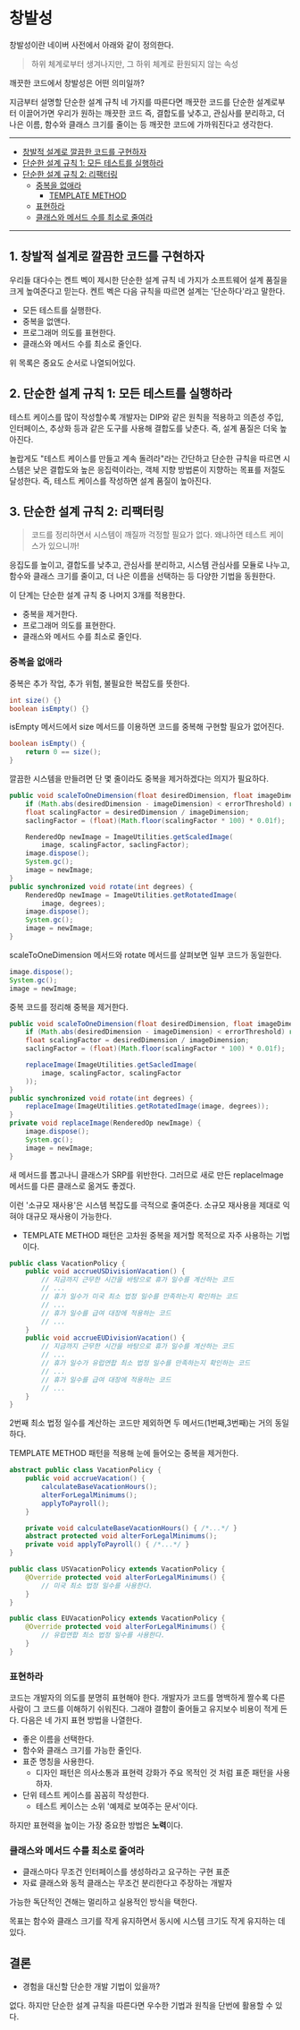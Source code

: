 # 창발성
창발성이란 네이버 사전에서 아래와 같이 정의한다.
> 하위 체계로부터 생겨나지만, 그 하위 체계로 환원되지 않는 속성

깨끗한 코드에서 창발성은 어떤 의미일까? 

지금부터 설명할 단순한 설계 규칙 네 가지를 따른다면 깨끗한 코드를 단순한 설계로부터 이끌어가면 우리가 원하는 깨끗한 코드 즉, 결합도를 낮추고, 관심사를 분리하고, 더 나은 이름, 함수와 클래스 크기를 줄이는 등 깨끗한 코드에 가까워진다고 생각한다.
___
- [창발적 설계로 깔끔한 코드를 구현하자](#1-창발적-설계로-깔끔한-코드를-구현하자)
- [단순한 설계 규칙 1: 모든 테스트를 실행하라](#2-단순한-설계-규칙-1-모든-테스트를-실행하라)
- [단순한 설계 규칙 2: 리팩터링](#3-단순한-설계-규칙-2-리팩터링)
    - [중복을 없애라](#중복을-없애라)
        - [TEMPLATE METHOD](https://github.com/Jokwanhee/Clean-Code/blob/main/%5B%EC%B0%B8%EC%A1%B0%5D%2012%EC%9E%A5/Template%20Method.md)
    - [표현하라](#표현하라)
    - [클래스와 메서드 수를 최소로 줄여라](#클래스와-메서드-수를-최소로-줄여라)
___
## 1. 창발적 설계로 깔끔한 코드를 구현하자
우리들 대다수는 켄트 벡이 제시한 단순한 설계 규칙 네 가지가 소프트웨어 설계 품질을 크게 높여준다고 믿는다. 켄트 벡은 다음 규칙을 따르면 설계는 '단순하다'라고 말한다.
- 모든 테스트를 실행한다.
- 중복을 없앤다.
- 프로그래머 의도를 표현한다.
- 클래스와 메서드 수를 최소로 줄인다.

위 목록은 중요도 순서로 나열되어있다.
## 2. 단순한 설계 규칙 1: 모든 테스트를 실행하라
테스트 케이스를 많이 작성할수록 개발자는 DIP와 같은 원칙을 적용하고 의존성 주입, 인터페이스, 추상화 등과 같은 도구를 사용해 결합도를 낮춘다. 즉, 설계 품질은 더욱 높아진다.

놀랍게도 "테스트 케이스를 만들고 계속 돌려라"라는 간단하고 단순한 규칙을 따르면 시스템은 낮은 결합도와 높은 응집력이라는, 객체 지향 방법론이 지향하는 목표를 저절도 달성한다. 즉, 테스트 케이스를 작성하면 설계 품질이 높아진다.

## 3. 단순한 설계 규칙 2: 리팩터링
> 코드를 정리하면서 시스템이 깨질까 걱정할 필요가 없다. 왜냐하면 테스트 케이스가 있으니까!

응집도를 높이고, 결합도를 낮추고, 관심사를 분리하고, 시스템 관심사를 모듈로 나누고, 함수와 클래스 크기를 줄이고, 더 나은 이름을 선택하는 등 다양한 기법을 동원한다.

이 단계는 단순한 설계 규칙 중 나머지 3개를 적용한다.
- 중복을 제거한다.
- 프로그래머 의도를 표현한다.
- 클래스와 메서드 수를 최소로 줄인다.

### 중복을 없애라
중복은 추가 작업, 추가 위험, 불필요한 복잡도를 뜻한다.
```JAVA
int size() {}
boolean isEmpty() {}
```
isEmpty 메서드에서 size 메서드를 이용하면 코드를 중복해 구현할 필요가 없어진다.
```java
boolean isEmpty() {
    return 0 == size();
}
```
깔끔한 시스템을 만들려면 단 몇 줄이라도 중복을 제거하겠다는 의지가 필요하다.
```java
public void scaleToOneDimension(float desiredDimension, float imageDimension) {
    if (Math.abs(desiredDimension - imageDimension) < errorThreshold) return;
    float scalingFactor = desiredDimension / imageDimension;
    saclingFactor = (float)(Math.floor(scalingFactor * 100) * 0.01f);

    RenderedOp newImage = ImageUtilities.getScaledImage(
        image, scalingFactor, saclingFactor);
    image.dispose();
    System.gc();
    image = newImage;
}
public synchronized void rotate(int degrees) {
    RenderedOp newImage = ImageUtilities.getRotatedImage(
        image, degrees);
    image.dispose();
    System.gc();
    image = newImage;
}
```
scaleToOneDimension 메서드와 rotate 메서드를 살펴보면 일부 코드가 동일한다.
```java
image.dispose();
System.gc();
image = newImage;
```
중복 코드를 정리해 중복을 제거한다.
```java
public void scaleToOneDimension(float desiredDimension, float imageDimension) {
    if (Math.abs(desiredDimension - imageDimension) < errorThreshold) return;
    float scalingFactor = desiredDimension / imageDimension;
    saclingFactor = (float)(Math.floor(scalingFactor * 100) * 0.01f);

    replaceImage(ImageUtilities.getSacledImage(
        image, scalingFactor, scalingFactor
    ));
}
public synchronized void rotate(int degrees) {
    replaceImage(ImageUtilities.getRotatedImage(image, degrees));
}
private void replaceImage(RenderedOp newImage) {
    image.dispose();
    System.gc();
    image = newImage;
}
```
새 메서드를 뽑고나니 클래스가 SRP를 위반한다. 그러므로 새로 만든 replaceImage 메서드를 다른 클래스로 옮겨도 좋겠다.

이런 '소규모 재사용'은 시스템 복잡도를 극적으로 줄여준다. 소규모 재사용을 제대로 익혀야 대규모 재사용이 가능한다.
- TEMPLATE METHOD 패턴은 고차원 중복을 제거할 목적으로 자주 사용하는 기법이다.
```JAVA
public class VacationPolicy {
    public void accrueUSDivisionVacation() {
        // 지금까지 근무한 시간을 바탕으로 휴가 일수를 계산하는 코드
        // ...
        // 휴가 일수가 미국 최소 법정 일수를 만족하는지 확인하는 코드
        // ...
        // 휴가 일수를 급여 대장에 적용하는 코드
        // ...
    }
    public void accrueEUDivisionVacation() {
        // 지금까지 근무한 시간을 바탕으로 휴가 일수를 계산하는 코드
        // ...
        // 휴가 일수가 유럽연합 최소 법정 일수를 만족하는지 확인하는 코드
        // ...
        // 휴가 일수를 급여 대장에 적용하는 코드
        // ...
    }
}
```
2번째 최소 법정 일수를 계산하는 코드만 제외하면 두 메서드(1번째,3번째)는 거의 동일하다.

TEMPLATE METHOD 패턴을 적용해 눈에 들어오는 중복을 제거한다.
```JAVA
abstract public class VacationPolicy {
    public void accrueVacation() {
        calculateBaseVacationHours();
        alterForLegalMinimums();
        applyToPayroll();
    }

    private void calculateBaseVacationHours() { /*...*/ }
    abstract protected void alterForLegalMinimums();
    private void applyToPayroll() { /*...*/ }
}

public class USVacationPolicy extends VacationPolicy {
    @Override protected void alterForLegalMinimums() {
        // 미국 최소 법정 일수를 사용한다.
    }
}

public class EUVacationPolicy extends VacationPolicy {
    @Override protected void alterForLegalMinimums() {
        // 유럽연합 최소 법정 일수를 사용한다.
    }
}
```
### 표현하라
코드는 개발자의 의도를 분명히 표현해야 한다. 개발자가 코드를 명백하게 짤수록 다른 사람이 그 코드를 이해하기 쉬워진다. 그래야 결함이 줄어들고 유지보수 비용이 적게 든다. 다음은 네 가지 표현 방법을 나열한다.
- 좋은 이름을 선택한다.
- 함수와 클래스 크기를 가능한 줄인다.
- 표준 명칭을 사용한다.
    - 디자인 패턴은 의사소통과 표현력 강화가 주요 목적인 것 처럼 표준 패턴을 사용하자.
- 단위 테스트 케이스를 꼼꼼히 작성한다.
    - 테스트 케이스는 소위 '예제로 보여주는 문서'이다.

하지만 표현력을 높이는 가장 중요한 방법은 **노력**이다.
### 클래스와 메서드 수를 최소로 줄여라
- 클래스마다 무조건 인터페이스를 생성하라고 요구하는 구현 표준
- 자료 클래스와 동적 클래스는 무조건 분리한다고 주장하는 개발자

가능한 독단적인 견해는 멀리하고 실용적인 방식을 택한다.

목표는 함수와 클래스 크기를 작게 유지하면서 동시에 시스템 크기도 작게 유지하는 데 있다.
## 결론
- 경험을 대신할 단순한 개발 기법이 있을까?

없다. 하지만 단순한 설계 규칙을 따른다면 우수한 기법과 원칙을 단번에 활용할 수 있다.
